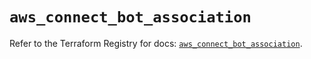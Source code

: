 # `aws_connect_bot_association`

Refer to the Terraform Registry for docs: [`aws_connect_bot_association`](https://registry.terraform.io/providers/hashicorp/aws/6.2.0/docs/resources/connect_bot_association).
